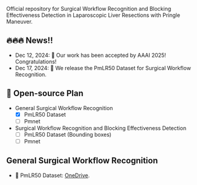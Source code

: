 Official repository for Surgical Workflow Recognition and Blocking Effectiveness Detection in Laparoscopic Liver Resections with Pringle Maneuver.


## 🔥🔥🔥 News!!
* Dec 12, 2024: 🤗 Our work has been accepted by AAAI 2025! Congratulations!
* Dec 17, 2024: 🚀 We release the PmLR50 Dataset for Surgical Workflow Recognition.

## 📑 Open-source Plan

- General Surgical Workflow Recognition
  - [x] PmLR50 Dataset
  - [ ] Pmnet

- Surgical Workflow Recognition and Blocking Effectiveness Detection
  - [ ] PmLR50 Dataset (Bounding boxes)
  - [ ] Pmnet

## General Surgical Workflow Recognition

- 📖 PmLR50 Dataset: [OneDrive](https://mycuhk-my.sharepoint.com/:u:/g/personal/1155229775_link_cuhk_edu_hk/EVFbzd1DonJOkBQZnoFVcdsBVQTCl1OYOlAZq0ixmCPOEQ?e=tCcWam).
